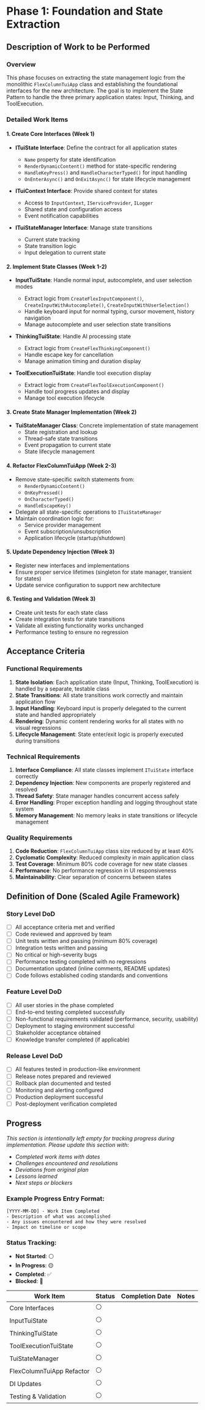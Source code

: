 # Phase 1: Foundation and State Extraction

## Description of Work to be Performed

### Overview
This phase focuses on extracting the state management logic from the monolithic `FlexColumnTuiApp` class and establishing the foundational interfaces for the new architecture. The goal is to implement the State Pattern to handle the three primary application states: Input, Thinking, and ToolExecution.

### Detailed Work Items

#### 1. Create Core Interfaces (Week 1)
- **ITuiState Interface**: Define the contract for all application states
  - `Name` property for state identification
  - `RenderDynamicContent()` method for state-specific rendering
  - `HandleKeyPress()` and `HandleCharacterTyped()` for input handling
  - `OnEnterAsync()` and `OnExitAsync()` for state lifecycle management

- **ITuiContext Interface**: Provide shared context for states
  - Access to `InputContext`, `IServiceProvider`, `ILogger`
  - Shared state and configuration access
  - Event notification capabilities

- **ITuiStateManager Interface**: Manage state transitions
  - Current state tracking
  - State transition logic
  - Input delegation to current state

#### 2. Implement State Classes (Week 1-2)
- **InputTuiState**: Handle normal input, autocomplete, and user selection modes
  - Extract logic from `CreateFlexInputComponent()`, `CreateInputWithAutocomplete()`, `CreateInputWithUserSelection()`
  - Handle keyboard input for normal typing, cursor movement, history navigation
  - Manage autocomplete and user selection state transitions

- **ThinkingTuiState**: Handle AI processing state
  - Extract logic from `CreateFlexThinkingComponent()`
  - Handle escape key for cancellation
  - Manage animation timing and duration display

- **ToolExecutionTuiState**: Handle tool execution display
  - Extract logic from `CreateFlexToolExecutionComponent()`
  - Handle tool progress updates and display
  - Manage tool execution lifecycle

#### 3. Create State Manager Implementation (Week 2)
- **TuiStateManager Class**: Concrete implementation of state management
  - State registration and lookup
  - Thread-safe state transitions
  - Event propagation to current state
  - State lifecycle management

#### 4. Refactor FlexColumnTuiApp (Week 2-3)
- Remove state-specific switch statements from:
  - `RenderDynamicContent()`
  - `OnKeyPressed()`
  - `OnCharacterTyped()`
  - `HandleEscapeKey()`
- Delegate all state-specific operations to `ITuiStateManager`
- Maintain coordination logic for:
  - Service provider management
  - Event subscription/unsubscription
  - Application lifecycle (startup/shutdown)

#### 5. Update Dependency Injection (Week 3)
- Register new interfaces and implementations
- Ensure proper service lifetimes (singleton for state manager, transient for states)
- Update service configuration to support new architecture

#### 6. Testing and Validation (Week 3)
- Create unit tests for each state class
- Create integration tests for state transitions
- Validate all existing functionality works unchanged
- Performance testing to ensure no regression

## Acceptance Criteria

### Functional Requirements
1. **State Isolation**: Each application state (Input, Thinking, ToolExecution) is handled by a separate, testable class
2. **State Transitions**: All state transitions work correctly and maintain application flow
3. **Input Handling**: Keyboard input is properly delegated to the current state and handled appropriately
4. **Rendering**: Dynamic content rendering works for all states with no visual regressions
5. **Lifecycle Management**: State enter/exit logic is properly executed during transitions

### Technical Requirements
1. **Interface Compliance**: All state classes implement `ITuiState` interface correctly
2. **Dependency Injection**: New components are properly registered and resolved
3. **Thread Safety**: State manager handles concurrent access safely
4. **Error Handling**: Proper exception handling and logging throughout state system
5. **Memory Management**: No memory leaks in state transitions or lifecycle management

### Quality Requirements
1. **Code Reduction**: `FlexColumnTuiApp` class size reduced by at least 40%
2. **Cyclomatic Complexity**: Reduced complexity in main application class
3. **Test Coverage**: Minimum 80% code coverage for new state classes
4. **Performance**: No performance regression in UI responsiveness
5. **Maintainability**: Clear separation of concerns between states

## Definition of Done (Scaled Agile Framework)

### Story Level DoD
- [ ] All acceptance criteria met and verified
- [ ] Code reviewed and approved by team
- [ ] Unit tests written and passing (minimum 80% coverage)
- [ ] Integration tests written and passing
- [ ] No critical or high-severity bugs
- [ ] Performance testing completed with no regressions
- [ ] Documentation updated (inline comments, README updates)
- [ ] Code follows established coding standards and conventions

### Feature Level DoD
- [ ] All user stories in the phase completed
- [ ] End-to-end testing completed successfully
- [ ] Non-functional requirements validated (performance, security, usability)
- [ ] Deployment to staging environment successful
- [ ] Stakeholder acceptance obtained
- [ ] Knowledge transfer completed (if applicable)

### Release Level DoD
- [ ] All features tested in production-like environment
- [ ] Release notes prepared and reviewed
- [ ] Rollback plan documented and tested
- [ ] Monitoring and alerting configured
- [ ] Production deployment successful
- [ ] Post-deployment verification completed

## Progress

*This section is intentionally left empty for tracking progress during implementation. Please update this section with:*

- *Completed work items with dates*
- *Challenges encountered and resolutions*
- *Deviations from original plan*
- *Lessons learned*
- *Next steps or blockers*

### Example Progress Entry Format:
```
[YYYY-MM-DD] - Work Item Completed
- Description of what was accomplished
- Any issues encountered and how they were resolved
- Impact on timeline or scope
```

### Status Tracking:
- **Not Started**: ⚪
- **In Progress**: 🟡
- **Completed**: ✅
- **Blocked**: 🔴

| Work Item | Status | Completion Date | Notes |
|-----------|--------|-----------------|-------|
| Core Interfaces | ⚪ | | |
| InputTuiState | ⚪ | | |
| ThinkingTuiState | ⚪ | | |
| ToolExecutionTuiState | ⚪ | | |
| TuiStateManager | ⚪ | | |
| FlexColumnTuiApp Refactor | ⚪ | | |
| DI Updates | ⚪ | | |
| Testing & Validation | ⚪ | | |
